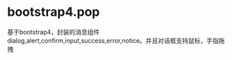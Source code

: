 # bootstrap4.pop
基于bootstrap4，封装的消息组件 dialog,alert,confirm,input,success,error,notice。并且对话框支持鼠标，手指拖拽

